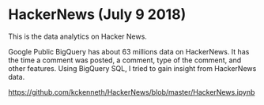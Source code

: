 # HackerNews (July 9 2018)

This is the data analytics on Hacker News. 

Google Public BigQuery has about 63 millions data on HackerNews. It has the time a comment was posted, a comment, type of the comment, and other features. Using BigQuery SQL, I tried to gain insight from HackerNews data. 

https://github.com/kckenneth/HackerNews/blob/master/HackerNews.ipynb

